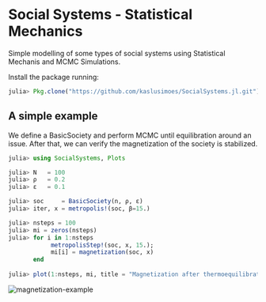 # Social Systems - Statistical Mechanics

Simple modelling of some types of social systems using Statistical Mechanis and MCMC Simulations.

Install the package running:

```julia
julia> Pkg.clone("https://github.com/kaslusimoes/SocialSystems.jl.git")
```

## A simple example

We define a BasicSociety and perform MCMC until equilibration around an issue. After that, we can verify the magnetization of the society is stabilized.

```julia
julia> using SocialSystems, Plots

julia> N   = 100
julia> ρ   = 0.2
julia> ε   = 0.1

julia> soc     = BasicSociety(n, ρ, ε)
julia> iter, x = metropolis!(soc, β=15.)

julia> nsteps = 100
julia> mi = zeros(nsteps)
julia> for i in 1:nsteps
            metropolisStep!(soc, x, 15.);
            mi[i] = magnetization(soc, x)        
       end
       
julia> plot(1:nsteps, mi, title = "Magnetization after thermoequilibration")
```
![magnetization-example](https://user-images.githubusercontent.com/6645258/33718869-07c6875e-db46-11e7-8584-825980a436f0.png)
